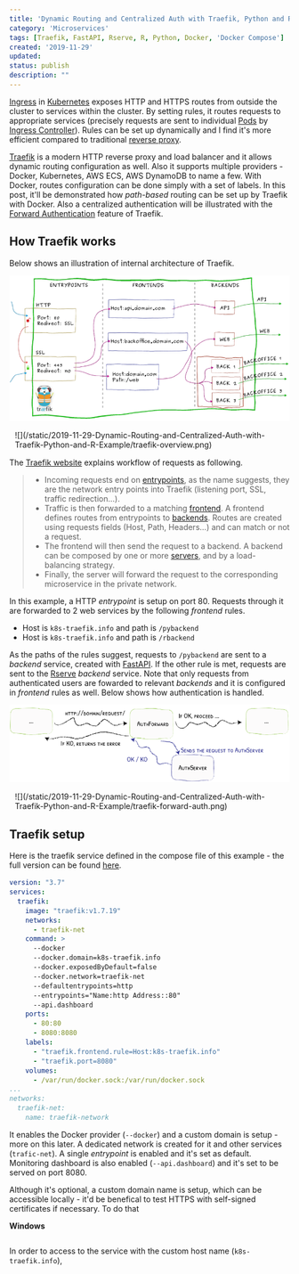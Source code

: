 ```yaml
---
title: 'Dynamic Routing and Centralized Auth with Traefik, Python and R Example'
category: 'Microservices'
tags: [Traefik, FastAPI, Rserve, R, Python, Docker, 'Docker Compose']
created: '2019-11-29'
updated:
status: publish
description: ""
---
```


[Ingress](https://kubernetes.io/docs/concepts/services-networking/ingress/) in [Kubernetes](https://kubernetes.io/) exposes HTTP and HTTPS routes from outside the cluster to services within the cluster. By setting rules, it routes requests to appropriate services (precisely requests are sent to individual [Pods](https://kubernetes.io/docs/concepts/workloads/pods/pod-overview/) by [Ingress Controller](https://kubernetes.io/docs/concepts/services-networking/ingress-controllers/)). Rules can be set up dynamically and I find it's more efficient compared to traditional [reverse proxy](https://en.wikipedia.org/wiki/Reverse_proxy).

[Traefik](https://docs.traefik.io/v1.7/) is a modern HTTP reverse proxy and load balancer and it allows dynamic routing configuration as well. Also it supports multiple providers - Docker, Kubernetes, AWS ECS, AWS DynamoDB to name a few. With Docker, routes configuration can be done simply with a set of labels. In this post, it'll be demonstrated how _path-based_ routing can be set up by Traefik with Docker. Also a centralized authentication will be illustrated with the [Forward Authentication](https://docs.traefik.io/v1.7/configuration/entrypoints/#forward-authentication) feature of Traefik.

## How Traefik works

Below shows an illustration of internal architecture of Traefik.

![](/static/2019-11-29-Dynamic-Routing-and-Centralized-Auth-with-Traefik-Python-and-R-Example/traefik-overview.png)
<div class="cover" style="margin-top: 0px;margin-bottom: 15px;margin-left: 10px;margin-right: 10px">
![](/static/2019-11-29-Dynamic-Routing-and-Centralized-Auth-with-Traefik-Python-and-R-Example/traefik-overview.png)
</div>

The [Traefik website](https://docs.traefik.io/v1.7/basics/) explains workflow of requests as following.

> * Incoming requests end on [entrypoints](https://docs.traefik.io/v1.7/basics/#entrypoints), as the name suggests, they are the network entry points into Traefik (listening port, SSL, traffic redirection...).
> * Traffic is then forwarded to a matching [frontend](https://docs.traefik.io/v1.7/basics/#frontends). A frontend defines routes from entrypoints to [backends](https://docs.traefik.io/v1.7/basics/#backends). Routes are created using requests fields (Host, Path, Headers...) and can match or not a request.
> * The frontend will then send the request to a backend. A backend can be composed by one or more [servers](https://docs.traefik.io/v1.7/basics/#servers), and by a load-balancing strategy.
> * Finally, the server will forward the request to the corresponding microservice in the private network.

In this example, a HTTP _entrypoint_ is setup on port 80. Requests through it are forwarded to 2 web services by the following _frontend_ rules.

* Host is `k8s-traefik.info` and path is `/pybackend`
* Host is `k8s-traefik.info` and path is `/rbackend`

As the paths of the rules suggest, requests to `/pybackend` are sent to a _backend_ service, created with [FastAPI](https://fastapi.tiangolo.com/features/). If the other rule is met, requests are sent to the [Rserve](https://www.rforge.net/Rserve/) _backend_ service. Note that only requests from authenticated users are fowarded to relevant _backends_ and it is configured in _frontend_ rules as well. Below shows how authentication is handled.

![](/static/2019-11-29-Dynamic-Routing-and-Centralized-Auth-with-Traefik-Python-and-R-Example/traefik-forward-auth.png)
<div class="cover" style="margin-top: 0px;margin-bottom: 15px;margin-left: 10px;margin-right: 10px">
![](/static/2019-11-29-Dynamic-Routing-and-Centralized-Auth-with-Traefik-Python-and-R-Example/traefik-forward-auth.png)
</div>

## Traefik setup

Here is the traefik service defined in the compose file of this example - the full version can be found [here](https://github.com/jaehyeon-kim/k8s-traefik/blob/master/docker-compose.yaml).

```yaml
version: "3.7"
services:
  traefik:
    image: "traefik:v1.7.19"
    networks:
      - traefik-net
    command: >
      --docker
      --docker.domain=k8s-traefik.info
      --docker.exposedByDefault=false
      --docker.network=traefik-net
      --defaultentrypoints=http
      --entrypoints="Name:http Address::80"
      --api.dashboard
    ports:
      - 80:80
      - 8080:8080
    labels:
      - "traefik.frontend.rule=Host:k8s-traefik.info"
      - "traefik.port=8080"
    volumes:
      - /var/run/docker.sock:/var/run/docker.sock
...
networks:
  traefik-net:
    name: traefik-network
```

It enables the Docker provider (`--docker`) and a custom domain is setup - more on this later. A dedicated network is created for it and other services (`trafic-net`). A single _entrypoint_ is enabled and it's set as default. Monitoring dashboard is also enabled (`--api.dashboard`) and it's set to be served on port 8080.

Although it's optional, a custom domain name is setup, which can be accessible locally - it'd be benefical to test HTTPS with self-signed certificates if necessary. To do that

**Windows**

```bash

```

In order to access to the service with the custom host name (`k8s-traefik.info`), 